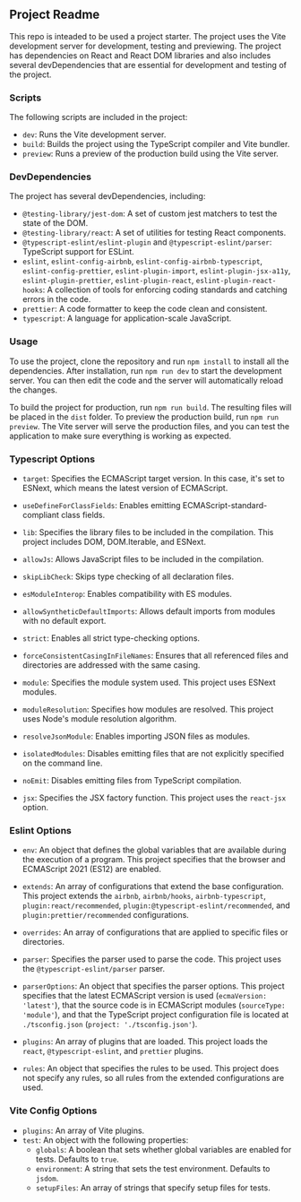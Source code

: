 ## Project Readme

This repo is inteaded to be used a project starter. The project uses the Vite development server for development, testing and previewing. The project has dependencies on React and React DOM libraries and also includes several devDependencies that are essential for development and testing of the project.

### Scripts

The following scripts are included in the project:

- `dev`: Runs the Vite development server.
- `build`: Builds the project using the TypeScript compiler and Vite bundler.
- `preview`: Runs a preview of the production build using the Vite server.

### DevDependencies

The project has several devDependencies, including:

- `@testing-library/jest-dom`: A set of custom jest matchers to test the state of the DOM.
- `@testing-library/react`: A set of utilities for testing React components.
- `@typescript-eslint/eslint-plugin` and `@typescript-eslint/parser`: TypeScript support for ESLint.
- `eslint`, `eslint-config-airbnb`, `eslint-config-airbnb-typescript`, `eslint-config-prettier`, `eslint-plugin-import`, `eslint-plugin-jsx-a11y`, `eslint-plugin-prettier`, `eslint-plugin-react`, `eslint-plugin-react-hooks`: A collection of tools for enforcing coding standards and catching errors in the code.
- `prettier`: A code formatter to keep the code clean and consistent.
- `typescript`: A language for application-scale JavaScript.

### Usage

To use the project, clone the repository and run `npm install` to install all the dependencies. After installation, run `npm run dev` to start the development server. You can then edit the code and the server will automatically reload the changes.

To build the project for production, run `npm run build`. The resulting files will be placed in the `dist` folder. To preview the production build, run `npm run preview`. The Vite server will serve the production files, and you can test the application to make sure everything is working as expected.

### Typescript Options

- `target`: Specifies the ECMAScript target version. In this case, it's set to ESNext, which means the latest version of ECMAScript.

- `useDefineForClassFields`: Enables emitting ECMAScript-standard-compliant class fields.

- `lib`: Specifies the library files to be included in the compilation. This project includes DOM, DOM.Iterable, and ESNext.

- `allowJs`: Allows JavaScript files to be included in the compilation.

- `skipLibCheck`: Skips type checking of all declaration files.

- `esModuleInterop`: Enables compatibility with ES modules.

- `allowSyntheticDefaultImports`: Allows default imports from modules with no default export.

- `strict`: Enables all strict type-checking options.

- `forceConsistentCasingInFileNames`: Ensures that all referenced files and directories are addressed with the same casing.

- `module`: Specifies the module system used. This project uses ESNext modules.

- `moduleResolution`: Specifies how modules are resolved. This project uses Node's module resolution algorithm.

- `resolveJsonModule`: Enables importing JSON files as modules.

- `isolatedModules`: Disables emitting files that are not explicitly specified on the command line.

- `noEmit`: Disables emitting files from TypeScript compilation.

- `jsx`: Specifies the JSX factory function. This project uses the `react-jsx` option.

### Eslint Options

- `env`: An object that defines the global variables that are available during the execution of a program. This project specifies that the browser and ECMAScript 2021 (ES12) are enabled.

- `extends`: An array of configurations that extend the base configuration. This project extends the `airbnb`, `airbnb/hooks`, `airbnb-typescript`, `plugin:react/recommended`, `plugin:@typescript-eslint/recommended`, and `plugin:prettier/recommended` configurations.

- `overrides`: An array of configurations that are applied to specific files or directories.

- `parser`: Specifies the parser used to parse the code. This project uses the `@typescript-eslint/parser` parser.

- `parserOptions`: An object that specifies the parser options. This project specifies that the latest ECMAScript version is used (`ecmaVersion: 'latest'`), that the source code is in ECMAScript modules (`sourceType: 'module'`), and that the TypeScript project configuration file is located at `./tsconfig.json` (`project: './tsconfig.json'`).

- `plugins`: An array of plugins that are loaded. This project loads the `react`, `@typescript-eslint`, and `prettier` plugins.

- `rules`: An object that specifies the rules to be used. This project does not specify any rules, so all rules from the extended configurations are used.

### Vite Config Options

- `plugins`: An array of Vite plugins.
- `test`: An object with the following properties:
  - `globals`: A boolean that sets whether global variables are enabled for tests. Defaults to `true`.
  - `environment`: A string that sets the test environment. Defaults to `jsdom`.
  - `setupFiles`: An array of strings that specify setup files for tests.
